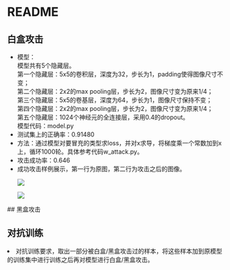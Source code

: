 # README
## 白盒攻击
<ul>
  <li>
  模型：<br>  
  模型共有5个隐藏层。<br>
  第一个隐藏层：5x5的卷积层，深度为32，步长为1，padding使得图像尺寸不变；<br>
  第二个隐藏层：2x2的max pooling层，步长为2，图像尺寸变为原来1/4；<br>
  第三个隐藏层：5x5的卷基层，深度为64，步长为1，图像尺寸保持不变；<br>
  第四个隐藏层：2x2的max pooling层，步长为2，图像尺寸变为原来1/4；<br>
  第五个隐藏层：1024个神经元的全连接层，采用0.4的dropout。<br>
  模型代码：model.py
  </li>
  <li>
  测试集上的正确率：0.91480
  </li>
  <li>
  方法：通过模型对要冒充的类型求loss，并对x求导，将梯度乘一个常数加到x上，循环1000轮。具体参考代码w_attack.py。
  </li>
  <li>
  攻击成功率：0.646
  </li>
  <li>
  成功攻击样例展示，第一行为原图，第二行为攻击之后的图像。<br>
    <p><img src="https://img-blog.csdnimg.cn/20191102143738960.png"></p>  
    <p><img src="https://img-blog.csdnimg.cn/2019110214380492.png"></p>
  </li>
</ul>
## 黑盒攻击

## 对抗训练
<li> 对抗训练要求，取出一部分被白盒/黑盒攻击过的样本，将这些样本加到原模型的训练集中进行训练之后再对模型进行白盒/黑盒攻击。</li>
